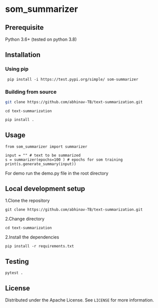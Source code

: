 # som_summarizer
## Prerequisite
Python 3.6+ (tested on python 3.8)

## Installation

### Using pip
``` pip install -i https://test.pypi.org/simple/ som-summarizer```

### Building from source


   ```sh
   git clone https://github.com/abhinav-TB/text-summarization.git
   ```
   ```
   cd text-summarization
   ```
   ```sh
   pip install .
   ```

## Usage
```
from som_summarizer import summarizer

input = "" # text to be summarized
s = summarizer(epochs=100 ) # epochs for som training
print(s.generate_summary(input))
```
For  demo run the demo.py file in the root directory
## Local development setup

1.Clone the repository
```
git clone https://github.com/abhinav-TB/text-summarization.git
```
2.Change directory
```
cd text-summarization
```
2.Install the dependencies

```
pip install -r requirements.txt
```
## Testing

```
pytest .
```
##  License

Distributed under the Apache License. See `LICENSE` for more information.

